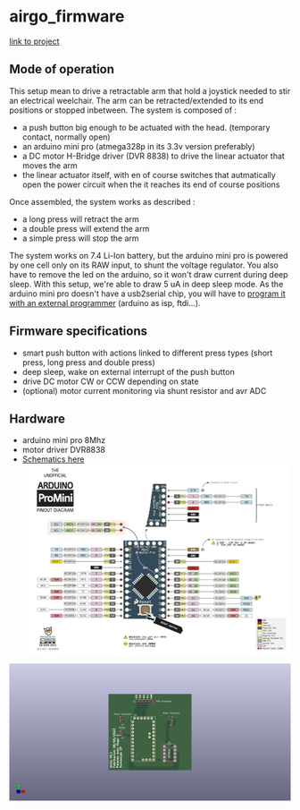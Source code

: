 # airgo_firmware
[link to project](https://wikilab.myhumankit.org/index.php?title=Projets:Automatisation_Support_Joystick_Menton_Fauteuil_Roulant)

## Mode of operation
This setup mean to drive a retractable arm that hold a joystick needed to stir an electrical weelchair. The arm can be retracted/extended to its end positions or stopped inbetween. The system is composed of :
- a push button big enough to be actuated with the head. (temporary contact, normally open)
- an arduino mini pro (atmega328p in its 3.3v version preferably)
- a DC motor H-Bridge driver (DVR 8838) to drive the linear actuator that moves the arm
- the linear actuator itself, with en of course switches that autmatically open the power circuit when the it reaches its end of course positions

Once assembled, the system works as described :
- a long press will retract the arm
- a double press will extend the arm
- a simple press will stop the arm

The system works on 7.4 Li-Ion battery, but the arduino mini pro is powered by one cell only on its RAW input, to shunt the voltage regulator. You also have to remove the led on the arduino, so it won't draw current during deep sleep. With this setup, we're able to draw 5 uA in deep sleep mode. As the arduino mini pro doesn't have a usb2serial chip, you will have to [program it with an external programmer](https://www.instructables.com/How-to-Program-Arduino-Pro-Mini-Using-Arduino-UNO/) (arduino as isp, ftdi...).

## Firmware specifications
- smart push button with actions linked to different press types (short press, long press and double press)
- deep sleep, wake on external interrupt of the push button
- drive DC motor CW or CCW depending on state
- (optional) motor current monitoring via shunt resistor and avr ADC

## Hardware
- arduino mini pro 8Mhz
- motor driver DVR8838
- [Schematics here](./doc/schematics.pdf)
![alt text](./doc/Arduino_Pro_Mini_pinout.png)

![alt text](./doc/pcb.png)
